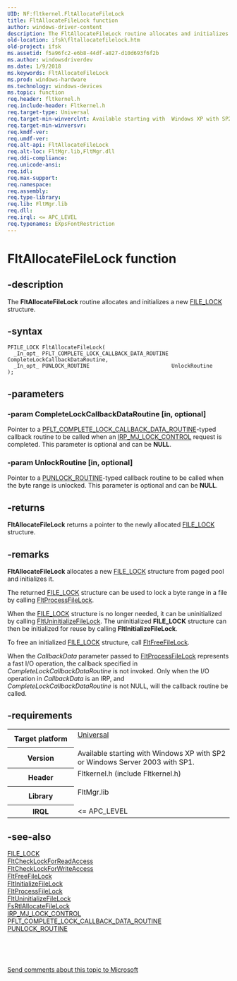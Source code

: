 ```yaml
---
UID: NF:fltkernel.FltAllocateFileLock
title: FltAllocateFileLock function
author: windows-driver-content
description: The FltAllocateFileLock routine allocates and initializes a new FILE_LOCK structure.
old-location: ifsk\fltallocatefilelock.htm
old-project: ifsk
ms.assetid: f5a96fc2-e6b8-44df-a827-d10d693f6f2b
ms.author: windowsdriverdev
ms.date: 1/9/2018
ms.keywords: FltAllocateFileLock
ms.prod: windows-hardware
ms.technology: windows-devices
ms.topic: function
req.header: fltkernel.h
req.include-header: Fltkernel.h
req.target-type: Universal
req.target-min-winverclnt: Available starting with  Windows XP with SP2 or Windows Server 2003 with SP1.
req.target-min-winversvr: 
req.kmdf-ver: 
req.umdf-ver: 
req.alt-api: FltAllocateFileLock
req.alt-loc: FltMgr.lib,FltMgr.dll
req.ddi-compliance: 
req.unicode-ansi: 
req.idl: 
req.max-support: 
req.namespace: 
req.assembly: 
req.type-library: 
req.lib: FltMgr.lib
req.dll: 
req.irql: <= APC_LEVEL
req.typenames: EXpsFontRestriction
---
```


# FltAllocateFileLock function



## -description
The <b>FltAllocateFileLock</b> routine allocates and initializes a new <a href="https://msdn.microsoft.com/library/windows/hardware/ff540328">FILE_LOCK</a> structure. 



## -syntax

````
PFILE_LOCK FltAllocateFileLock(
  _In_opt_ PFLT_COMPLETE_LOCK_CALLBACK_DATA_ROUTINE CompleteLockCallbackDataRoutine,
  _In_opt_ PUNLOCK_ROUTINE                          UnlockRoutine
);
````


## -parameters

### -param CompleteLockCallbackDataRoutine [in, optional]

Pointer to a <a href="..\fltkernel\nc-fltkernel-pflt_complete_lock_callback_data_routine.md">PFLT_COMPLETE_LOCK_CALLBACK_DATA_ROUTINE</a>-typed callback routine to be called when an <a href="https://msdn.microsoft.com/library/windows/hardware/ff549251">IRP_MJ_LOCK_CONTROL</a> request is completed. This parameter is optional and can be <b>NULL</b>. 


### -param UnlockRoutine [in, optional]

Pointer to a <a href="https://msdn.microsoft.com/library/windows/hardware/ff551951">PUNLOCK_ROUTINE</a>-typed callback routine to be called when the byte range is unlocked. This parameter is optional and can be <b>NULL</b>. 


## -returns
<b>FltAllocateFileLock</b> returns a pointer to the newly allocated <a href="https://msdn.microsoft.com/library/windows/hardware/ff540328">FILE_LOCK</a> structure. 


## -remarks
<b>FltAllocateFileLock</b> allocates a new <a href="https://msdn.microsoft.com/library/windows/hardware/ff540328">FILE_LOCK</a> structure from paged pool and initializes it.

The returned <a href="https://msdn.microsoft.com/library/windows/hardware/ff540328">FILE_LOCK</a> structure can be used to lock a byte range in a file by calling <a href="..\fltkernel\nf-fltkernel-fltprocessfilelock.md">FltProcessFileLock</a>. 

When the <a href="https://msdn.microsoft.com/library/windows/hardware/ff540328">FILE_LOCK</a> structure is no longer needed, it can be uninitialized by calling <a href="..\fltkernel\nf-fltkernel-fltuninitializefilelock.md">FltUninitializeFileLock</a>. The uninitialized <b>FILE_LOCK</b> structure can then be initialized for reuse by calling <b>FltInitializeFileLock</b>. 

To free an initialized <a href="https://msdn.microsoft.com/library/windows/hardware/ff540328">FILE_LOCK</a> structure, call <a href="..\fltkernel\nf-fltkernel-fltfreefilelock.md">FltFreeFileLock</a>. 

When the <i>CallbackData</i> parameter passed to <a href="..\fltkernel\nf-fltkernel-fltprocessfilelock.md">FltProcessFileLock</a> represents a fast I/O operation, the callback specified in <i>CompleteLockCallbackDataRoutine</i> is not invoked. Only when the I/O operation in <i>CallbackData</i> is an IRP, and <i>CompleteLockCallbackDataRoutine</i> is not NULL, will the callback routine be called.


## -requirements
<table>
<tr>
<th width="30%">
Target platform

</th>
<td width="70%">
<dl>
<dt><a href="http://go.microsoft.com/fwlink/p/?linkid=531356" target="_blank">Universal</a></dt>
</dl>
</td>
</tr>
<tr>
<th width="30%">
Version

</th>
<td width="70%">
Available starting with  Windows XP with SP2 or Windows Server 2003 with SP1.

</td>
</tr>
<tr>
<th width="30%">
Header

</th>
<td width="70%">
<dl>
<dt>Fltkernel.h (include Fltkernel.h)</dt>
</dl>
</td>
</tr>
<tr>
<th width="30%">
Library

</th>
<td width="70%">
<dl>
<dt>FltMgr.lib</dt>
</dl>
</td>
</tr>
<tr>
<th width="30%">
IRQL

</th>
<td width="70%">
&lt;= APC_LEVEL

</td>
</tr>
</table>

## -see-also
<dl>
<dt>
<a href="https://msdn.microsoft.com/library/windows/hardware/ff540328">FILE_LOCK</a>
</dt>
<dt>
<a href="..\fltkernel\nf-fltkernel-fltchecklockforreadaccess.md">FltCheckLockForReadAccess</a>
</dt>
<dt>
<a href="..\fltkernel\nf-fltkernel-fltchecklockforwriteaccess.md">FltCheckLockForWriteAccess</a>
</dt>
<dt>
<a href="..\fltkernel\nf-fltkernel-fltfreefilelock.md">FltFreeFileLock</a>
</dt>
<dt>
<a href="..\fltkernel\nf-fltkernel-fltinitializefilelock.md">FltInitializeFileLock</a>
</dt>
<dt>
<a href="..\fltkernel\nf-fltkernel-fltprocessfilelock.md">FltProcessFileLock</a>
</dt>
<dt>
<a href="..\fltkernel\nf-fltkernel-fltuninitializefilelock.md">FltUninitializeFileLock</a>
</dt>
<dt>
<a href="..\ntifs\nf-ntifs-_fsrtl_advanced_fcb_header-fsrtlallocatefilelock~r1.md">FsRtlAllocateFileLock</a>
</dt>
<dt>
<a href="https://msdn.microsoft.com/library/windows/hardware/ff549251">IRP_MJ_LOCK_CONTROL</a>
</dt>
<dt>
<a href="..\fltkernel\nc-fltkernel-pflt_complete_lock_callback_data_routine.md">PFLT_COMPLETE_LOCK_CALLBACK_DATA_ROUTINE</a>
</dt>
<dt>
<a href="https://msdn.microsoft.com/library/windows/hardware/ff551951">PUNLOCK_ROUTINE</a>
</dt>
</dl>
 

 

<a href="mailto:wsddocfb@microsoft.com?subject=Documentation%20feedback [ifsk\ifsk]:%20FltAllocateFileLock routine%20 RELEASE:%20(1/9/2018)&amp;body=%0A%0APRIVACY STATEMENT%0A%0AWe use your feedback to improve the documentation. We don't use your email address for any other purpose, and we'll remove your email address from our system after the issue that you're reporting is fixed. While we're working to fix this issue, we might send you an email message to ask for more info. Later, we might also send you an email message to let you know that we've addressed your feedback.%0A%0AFor more info about Microsoft's privacy policy, see http://privacy.microsoft.com/en-us/default.aspx." title="Send comments about this topic to Microsoft">Send comments about this topic to Microsoft</a>


